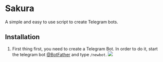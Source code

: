 # Sakura
A simple and easy to use script to create Telegram bots.
<h2>Installation</h2>
<ol>
<li> First thing first, you need to create a Telegram Bot. In order to do it, start the telegram bot <a href="t.me/BotFather">@BotFather</a> and
 type <code>/newbot</code>.
<img src="https://i.imgur.com/mW6vCn2.png"></img>
</ol>

